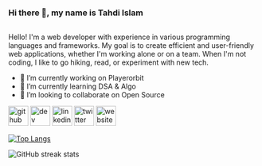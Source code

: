 ### Hi there 👋, my name is Tahdi Islam
![]()

Hello! I'm a web developer with experience in various programming languages and frameworks. My goal is to create efficient and user-friendly web applications, whether I'm working alone or on a team. When I'm not coding, I like to go hiking, read, or experiment with new tech.

- 🔭 I’m currently working on Playerorbit 
- 🌱 I’m currently learning DSA & Algo 
- 👯 I’m looking to collaborate on Open Source 


[<img src='https://cdn.jsdelivr.net/npm/simple-icons@3.0.1/icons/github.svg' alt='github' height='40'>](https://github.com/tahdiislam)  [<img src='https://cdn.jsdelivr.net/npm/simple-icons@3.0.1/icons/dev-dot-to.svg' alt='dev' height='40'>](https://dev.to/tahdiislam)  [<img src='https://cdn.jsdelivr.net/npm/simple-icons@3.0.1/icons/linkedin.svg' alt='linkedin' height='40'>](https://www.linkedin.com/in/tahdiislam/)  [<img src='https://cdn.jsdelivr.net/npm/simple-icons@3.0.1/icons/twitter.svg' alt='twitter' height='40'>](https://twitter.com/tahdiislam)  [<img src='https://cdn.jsdelivr.net/npm/simple-icons@3.0.1/icons/icloud.svg' alt='website' height='40'>](https://tahdiislam.netlify.app/)  

[![Top Langs](https://github-readme-stats.vercel.app/api/top-langs/?username=tahdiislam)](https://github.com/anuraghazra/github-readme-stats)

![GitHub streak stats](https://streak-stats.demolab.com/?user=tahdiislam) 
